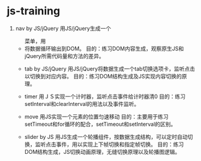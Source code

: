 # js-training

1. nav by JS/jQuery 用JS/jQuery生成一个<ul>菜单，用<li>将数据循环输出到DOM。
   目的：练习DOM内容生成，观察原生JS和jQuery所需代码量和方法的差异。
  
2. tab by JS/jQuery 用JS/jQuery将数据生成一个tab切换选项卡，监听点击以切换到对应内容。
   目的：练习DOM结构生成及JS实现内容切换的原理。
  
3. timer 用ＪＳ实现一个计时器，监听点击事件给计时器清0
   目的：练习setInterval和clearInterval的用法以及事件监听。
   
3. move 用JS实现一个元素的位置匀速移动
   目的：主要用于练习setTimeout和for循环的配合，setTimeout和setInterval的区别。
   

4. slider by JS 用JS生成一个轮播组件，按数据生成结构，可以定时自动切换，监听点击事件，用以实现上下帧切换和指定帧切换。
   目的：练习DOM结构生成，JS切换动画原理，无缝切换原理以及轮播图逻辑。
